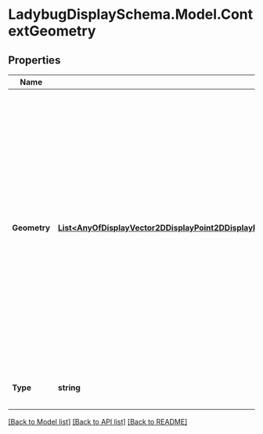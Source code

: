 
# LadybugDisplaySchema.Model.ContextGeometry

## Properties

Name | Type | Description | Notes
------------ | ------------- | ------------- | -------------
**Geometry** | [**List&lt;AnyOfDisplayVector2DDisplayPoint2DDisplayRay2DDisplayLineSegment2DDisplayPolyline2DDisplayArc2DDisplayPolygon2DDisplayMesh2DDisplayVector3DDisplayPoint3DDisplayRay3DDisplayPlaneDisplayLineSegment3DDisplayPolyline3DDisplayArc3DDisplayFace3DDisplayMesh3DDisplayPolyface3DDisplaySphereDisplayConeDisplayCylinder&gt;**](AnyOfDisplayVector2DDisplayPoint2DDisplayRay2DDisplayLineSegment2DDisplayPolyline2DDisplayArc2DDisplayPolygon2DDisplayMesh2DDisplayVector3DDisplayPoint3DDisplayRay3DDisplayPlaneDisplayLineSegment3DDisplayPolyline3DDisplayArc3DDisplayFace3DDisplayMesh3DDisplayPolyface3DDisplaySphereDisplayConeDisplayCylinder.md) | A list of ladybug-geometry or ladybug-display objects that gives context to analysis geometry or other aspects of the visualization. Typically, these will display in wireframe around the geometry, though the properties of display geometry can be used to customize the visualization. | 
**Type** | **string** |  | [optional] [readonly] [default to "ContextGeometry"]

[[Back to Model list]](../README.md#documentation-for-models)
[[Back to API list]](../README.md#documentation-for-api-endpoints)
[[Back to README]](../README.md)

